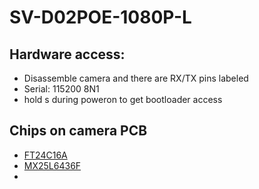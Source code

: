 # SV-D02POE-1080P-L


## Hardware access:
- Disassemble camera and there are RX/TX pins labeled
- Serial: 115200 8N1
- hold s during poweron to get bootloader access


## Chips on camera PCB
- [FT24C16A](https://datasheet.lcsc.com/lcsc/1811101708_FMD-Fremont-Micro-Devices-FT24C16A-ELR-T_C232875.pdf)
- [MX25L6436F](https://www.macronix.com/Lists/Datasheet/Attachments/7405/MX25L6436F,%203V,%2064Mb,%20v1.2.pdf)
- 

